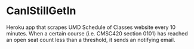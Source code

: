CanIStillGetIn
==============

Heroku app that scrapes UMD Schedule of Classes website every 10 minutes. When a certain course (i.e. CMSC420 section 0101) has reached an open seat count less than a threshold, it sends an notifying email.
